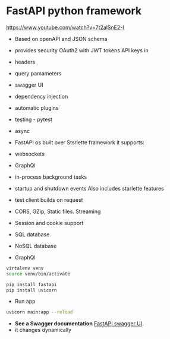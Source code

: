 # FastAPI python framework 
https://www.youtube.com/watch?v=7t2alSnE2-I 

- Based on openAPI and JSON schema 
- provides security OAuth2 with JWT tokens
API keys in 
- headers
- query pamameters
- swagger UI
- dependency injection
- automatic plugins
 - testing - pytest
 - async

- FastAPI os built over Stsrlette framework
it supports: 
- websockets
- GraphQl
- in-process background tasks
- startup and shutdown events
Also includes starlette features
- test client builds on request
- CORS, GZip, Static files. Streaming
- Session and cookie support
- SQL database 
- NoSQL database
- GraphQl 


```bash
virtalenv venv
source venv/bin/activate 

pip install fastapi
pip install uvicorn
``` 
- Run app
```bash
uvicorn main:app --reload
```

- **See a Swagger documentation**
[FastAPI swagger UI](http://localhost:8000/docs).
- it changes dynamically 


